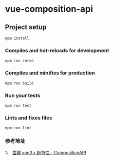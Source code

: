 # vue-composition-api

## Project setup
```
npm install
```

### Compiles and hot-reloads for development
```
npm run serve
```

### Compiles and minifies for production
```
npm run build
```

### Run your tests
```
npm run test
```

### Lints and fixes files
```
npm run lint
```

### 参考地址
1、 [尝鲜 vue3.x 新特性 - CompositionAPI](https://www.bbsmax.com/A/D854PGx65E/)
